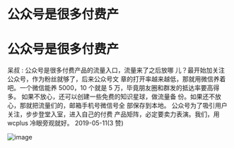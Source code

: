 # 公众号是很多付费产

# 公众号是很多付费产

呆叔 : 公众号是很多付费产品的流量入口，流量来了之后放哪 儿？最开始加关注公众号，作为粉丝就够了，后来公众号文 章的打开率越来越低，那就用微信养着吧。一个微信能养 5000，10 个就是 5 万，毕竟朋友圈和群发的抵达率要高得多。 如果不放心，还可以创建一些免费的知识星球，做流量备 份。如果还不放心，那就把流量们的，邮箱手机号微信号全 部保存到本地。 公众号为了吸引用户关注，步步登堂入室，进入自己的付费 产品矩阵，必定要卖力表演。我们，用 wcplus 冷眼旁观就好。 2019-05-11(3 赞)

![image](img/Image_043.png)
